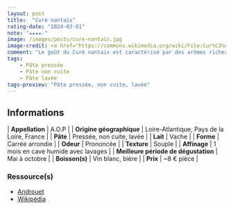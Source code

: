 ```yaml
---
layout: post
title:  "Curé nantais"
rating-date: "2024-03-01"
note: "★★★★☆"
image: /images/posts/cure-nantais.jpg
image-credit: <a href="https://commons.wikimedia.org/wiki/File:Cur%C3%A9_nantais.JPG">Rehtse</a>, <a href="https://creativecommons.org/licenses/by-sa/4.0">CC BY-SA 4.0</a>, via Wikimedia Commons
comment: "Le goût du Curé nantais est caractérisé par des arômes riches et prononcés grâce à sa croute lavée. On retrouve des notes crémeuses et parfois légèrement salées. Il est à la fois très bon froid mais aussi chaud dans un burger ou encore pendant une raclette. Succès garanti !"
tags:
    - Pâte pressée
    - Pâte non cuite
    - Pâte lavée
tags-preview: "Pâte pressée, non cuite, lavée"
---
```


## Informations

| **Appellation** | A.O.P |
| **Origine géographique** | Loire-Atlantique, Pays de la Loire, France |
| **Pâte** | Pressée, non cuite, lavée |
| **Lait** | Vache |
| **Forme** | Carrée arrondie |
| **Odeur** | Prononcée |
| **Texture** | Souple |
| **Affinage** | 1 mois en cave humide avec lavages |
| **Meilleure période de dégustation** | Mai à octobre |
| **Boisson(s)** | Vin blanc, bière |
| **Prix** | ~8 € pièce |

### Ressource(s)
* [Androuet](https://androuet.com/Cur%C3%A9-Nantais-110.html)
* [Wikipédia](https://fr.wikipedia.org/wiki/Le_Cur%C3%A9_Nantais)